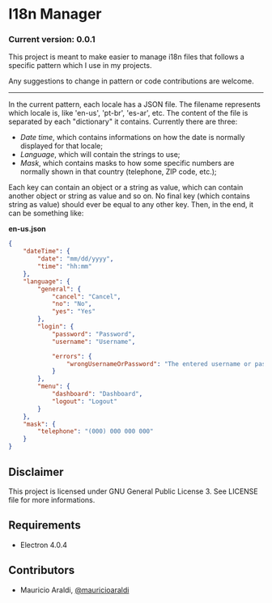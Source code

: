 # I18n Manager
### Current version: 0.0.1

This project is meant to make easier to manage i18n files that follows a specific pattern which I use in my projects.

Any suggestions to change in pattern or code contributions are welcome.

- - -

In the current pattern, each locale has a JSON file. The filename represents which locale is, like 'en-us', 'pt-br', 'es-ar', etc. The content of the file is separated by each "dictionary" it contains. Currently there are three:

* _Date time_, which contains informations on how the date is normally displayed for that locale;
* _Language_, which will contain the strings to use;
* _Mask_, which contains masks to how some specific numbers are normally shown in that country (telephone, ZIP code, etc.);

Each key can contain an object or a string as value, which can contain another object or string as value and so on. No final key (which contains string as value) should ever be equal to any other key. Then, in the end, it can be something like:

**en-us.json**
```json
{
	"dateTime": {
		"date": "mm/dd/yyyy",
		"time": "hh:mm"
	},
	"language": {
		"general": {
			"cancel": "Cancel",
			"no": "No",
			"yes": "Yes"
		},
		"login": {
			"password": "Password",
			"username": "Username",

			"errors": {
				"wrongUsernameOrPassword": "The entered username or password are wrong"
			}
		},
		"menu": {
			"dashboard": "Dashboard",
			"logout": "Logout"
		}
	},
	"mask": {
		"telephone": "(000) 000 000 000"
	}
}
```

## Disclaimer
This project is licensed under GNU General Public License 3. See LICENSE file for more informations.

## Requirements
- Electron 4.0.4

## Contributors
- Mauricio Araldi, [@mauricioaraldi](https://github.com/mauricioaraldi/)
